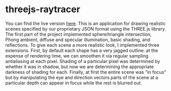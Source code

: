 # threejs-raytracer
You can find the live version [here](https://smburdick.github.io/threejs-raytracer/).
This is an application for drawing realistic scenes specified by our proprietary JSON format using the THREE.js library.
The first part of the project implemented sphere/triangle intersection, Phong ambient, diffuse and specular illumination, basic shading, and reflections. To give each scene a more realistic look, I implemented three extensions. First, by default each shape has a very jagged outline: at the expense of rendering time, we can smoothen it via regular sampling antialiasing at each pixel. Shading of a particular pixel was determined by whether it was in shadow, but now we are determining the appropriate darkness of shading for each. Finally, at first the entire scene was "in focus" but by manipulating the eye and direction vectors parts of the scene at a particular depth can appear in focus while the rest is blurred out.
